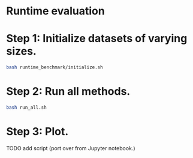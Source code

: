 # Runtime evaluation


# Step 1: Initialize datasets of varying sizes.

```bash
bash runtime_benchmark/initialize.sh
```

# Step 2: Run all methods.

```bash
bash run_all.sh
```

# Step 3: Plot.

TODO add script (port over from Jupyter notebook.)

